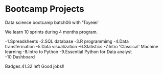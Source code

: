 # Bootcamp Projects
Data science bootcamp batch06 with 'Toyeiei'

We learn 10 sprints during 4 months program.

-1.Spreadsheets
-2.SQL database
-3.R programmimg
-4.Data transfermation
-5.Data visualization
-6.Statistics
-7.Intro 'Classical' Machine learning
-8.Intro to Python
-9.Essential Python for Data analyst
-10.Dashboard

Badges:41.32 left Good jobs!!
